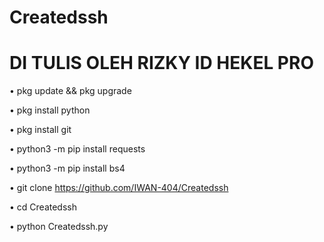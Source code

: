 # Createdssh
# DI TULIS OLEH RIZKY ID HEKEL PRO

• pkg update && pkg upgrade

• pkg install python

• pkg install git

• python3 -m pip install requests

• python3 -m pip install bs4

• git clone https://github.com/IWAN-404/Createdssh

• cd Createdssh

• python Createdssh.py
